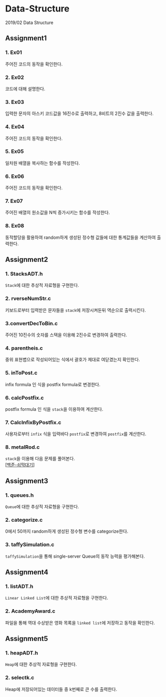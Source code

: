# Data-Structure
2019/02 Data Structure

## Assignment1
### 1. Ex01
주어진 코드의 동작을 확인한다.
### 2. Ex02
코드에 대해 설명한다.
### 3. Ex03
입력한 문자의 아스키 코드값을 16진수로 출력하고, 8비트의 2진수 값을 출력한다.
### 4. Ex04
주어진 코드의 동작을 확인한다.
### 5. Ex05
일차원 배열을 복사하는 함수를 작성한다.
### 6. Ex06
주어진 코드의 동작을 확인한다.
### 7. Ex07
주어진 배열의 원소값을 N씩 증가시키는 함수를 작성한다.
### 8. Ex08
동적할당을 활용하여 random하게 생성된 정수형 값들에 대한 통계값들을 계산하여 출력한다.

## Assignment2
### 1. StacksADT.h
`Stack`에 대한 추상적 자료형을 구현한다.
### 2. rverseNumStr.c
키보드로부터 입력받은 문자들을 `stack`에 저장시켜둔뒤 역순으로 출력시킨다.
### 3.convertDecToBin.c
주어진 10진수의 숫자를 스택을 이용해 2진수로 변경하여 출력한다.
### 4. parentheis.c
중위 표현볍으로 작성되어있는 식에서 괄호가 제대로 여닫겼는지 확인한다.
### 5. inToPost.c
infix formula 인 식을 postfix formula로 변경한다.
### 6. calcPostfix.c
postfix formula 인 식을 `stack`을 이용하여 계산한다.
### 7. CalcInfixByPostfix.c
사용자로부터 `infix` 식을 입력바다 `postfix`로 변경하여 `postfix`를 계산한다.
### 8. metalRod.c
`stack`을 이용해 다음 문제를 풀어본다.  
[[백준-쇠막대기](https://www.acmicpc.net/problem/10799)]

## Assignment3
### 1. queues.h
`Queue`에 대한 추상적 자료형을 구현한다.
### 2. categorize.c
0에서 50까지 random하게 생성된 정수형 변수를 categorize한다.
### 3. taffySimulation.c
`taffySimulation`을 통해 single-server Queue의 동작 능력을 평가해본다.

## Assignment4
### 1. listADT.h
`Linear Linked List`에 대한 추상적 자료형을 구현한다.
### 2. AcademyAward.c
파일을 통해 역대 수상받은 영화 목록을 `linked list`에 저장하고 동작을 확인한다.

## Assignment5
### 1. heapADT.h
`Heap`에 대한 추상적 자료형을 구현한다.
### 2. selectk.c
Heap에 저장되어있는 데이터들 중 k번째로 큰 수를 출력한다.
